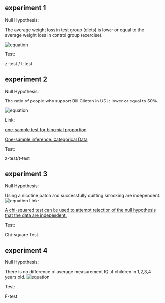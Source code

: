 ## experiment 1

Null Hypothesis: 

The average weight loss in test group (diets) is lower or equal to the average weight loss in control group (exercise).

![equation](http://mathurl.com/zh2t2e9.png)

Test:

z-test / t-test

## experiment 2

Null Hypothesis:

The ratio of people who support Bill Clinton in US is lower or equal to 50%.

![equation](http://mathurl.com/zg64vjt.png)



Link:

[one-sample test for binomial proportion](http://www.ucdmc.ucdavis.edu/ctsc/documents/Categorical.pdf)

[One-sample inference: Categorical Data](http://web.as.uky.edu/statistics/users/pbreheny/580-f09/lectures/7.pdf)

Test:

z-test/t-test

## experiment 3

Null Hypothesis:

Using a nicotine patch and successfully quitting smocking are independent.
![equation](http://mathurl.com/gu3xfz9.png)
Link:

[A chi-squared test can be used to attempt rejection of the null hypothesis that the data are independent.](https://en.wikipedia.org/wiki/Chi-squared_test)

Test:

Chi-square Test

## experiment 4

Null Hypothesis:

There is no difference of  average measurement IQ of children in 1,2,3,4 years old.
![equation](http://mathurl.com/jzodzq5.png)

Test:

F-test
